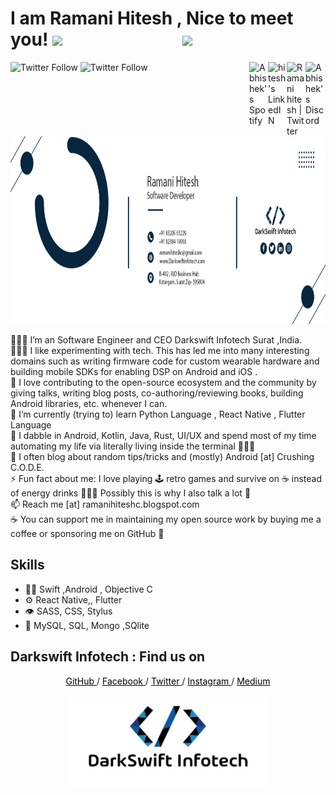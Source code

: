 #  I am Ramani Hitesh , Nice to meet you! <img src="https://media.giphy.com/media/hvRJCLFzcasrR4ia7z/giphy.gif" width="25px">  &nbsp;&nbsp;&nbsp;&nbsp;&nbsp;&nbsp;&nbsp;&nbsp;&nbsp; &nbsp;&nbsp;&nbsp; &nbsp;   &nbsp;&nbsp;&nbsp;&nbsp;&nbsp;&nbsp;&nbsp;&nbsp;&nbsp;&nbsp;&nbsp; ![](https://visitor-badge.glitch.me/badge?page_id=ramanihiteshc) 

<img alt="Twitter Follow" src="https://img.shields.io/twitter/follow/ramanihiteshc?style=social"> <img alt="Twitter Follow" src="https://img.shields.io/twitter/follow/darkswiftinfo?style=social">
<a href="https://stackoverflow.com/users/5478736/ramani-hitesh">
  <img align="right" alt="Abhishek's Discord" width="32px" src="https://upload.wikimedia.org/wikipedia/commons/e/ef/Stack_Overflow_icon.svg" />
</a>
<a href="https://twitter.com/ramanihiteshc">
  <img align="right" alt="Ramani hitesh | Twitter" width="30px" src="https://raw.githubusercontent.com/peterthehan/peterthehan/master/assets/twitter.svg" />
</a>
<a href="https://www.linkedin.com/in/ramanihitesh/">
  <img align="right" alt="hitesh's LinkedIN" width="30px" src="https://raw.githubusercontent.com/peterthehan/peterthehan/master/assets/linkedin.svg" />
</a>
<a href="https://ramanihiteshc.blogspot.com/">
  <img align="right" alt="Abhishek's Spotify" width="30px" src="https://upload.wikimedia.org/wikipedia/commons/3/31/Blogger.svg" />
</a>



<br />



<img width="900" height="300" src="https://github.com/RamaniHiteshc/RamaniHiteshc/blob/main/photos/profile.png" alt="hr">

<!--
**RamaniHiteshc/RamaniHiteshc** is a ✨ _special_ ✨ repository because its `README.md` (this file) appears on your GitHub profile.

Here are some ideas to get you started
-->
👨🏻‍💻  I’m an Software Engineer and CEO Darkswift Infotech Surat ,India. <br/>
👨🏻‍🔬  I like experimenting with tech. This has led me into many interesting domains such as writing firmware code for custom wearable hardware and building mobile SDKs for enabling DSP on Android and iOS .<br/>
🤗  I love contributing to the open-source ecosystem and the community by giving talks, writing blog posts, co-authoring/reviewing books, building Android libraries, etc. whenever I can.<br/>
🌱  I’m currently (trying to) learn Python Language  , React Native , Flutter Language<br/>
💬  I dabble in Android, Kotlin, Java, Rust, UI/UX and spend most of my time automating my life via literally living inside the terminal 🤷🏻‍♂️<br/>
📝  I often blog about random tips/tricks and (mostly) Android [at] Crushing C.O.D.E.<br/>
⚡️  Fun fact about me: I love playing 🕹 retro games and survive on ☕️ instead of energy drinks 🙇🏻‍♂️  Possibly this is why I also talk a lot 🤔<br/>
📫  Reach me [at] ramanihiteshc.blogspot.com<br/>
☕️  You can support me in maintaining my open source work by buying me a coffee or sponsoring me on GitHub 🤗<br/>

## Skills
- 👨‍💻 Swift ,Android , Objective C
- ⚙️ React Native,, Flutter
- 👁️ SASS, CSS, Stylus
- 💽 MySQL, SQL, Mongo ,SQlite

## Darkswift Infotech : Find us on

<div align="center">
	<a href="https://github.com/RamaniHiteshc/RamaniHiteshc" style="color:black"> GitHub </a> / <a href="https://www.facebook.com/darkswiftinfotech/" style="color:#000000;"> Facebook </a> / <a href="https://twitter.com/androiddevnotes" style="color:#000000;"> Twitter </a> / <a href="https://www.instagram.com/darkswiftinfotech/" style="color:#000000;"> Instagram </a> / <a href="https://medium.com/@ramanihiteshc" style="color:#000000;"> Medium </a>
	<br><br>
    <img width="320px" src="https://github.com/RamaniHiteshc/RamaniHiteshc/blob/main/photos/COMPANY%20LOGO.png" alt="androiddevnotes logo"></img>
</div>
